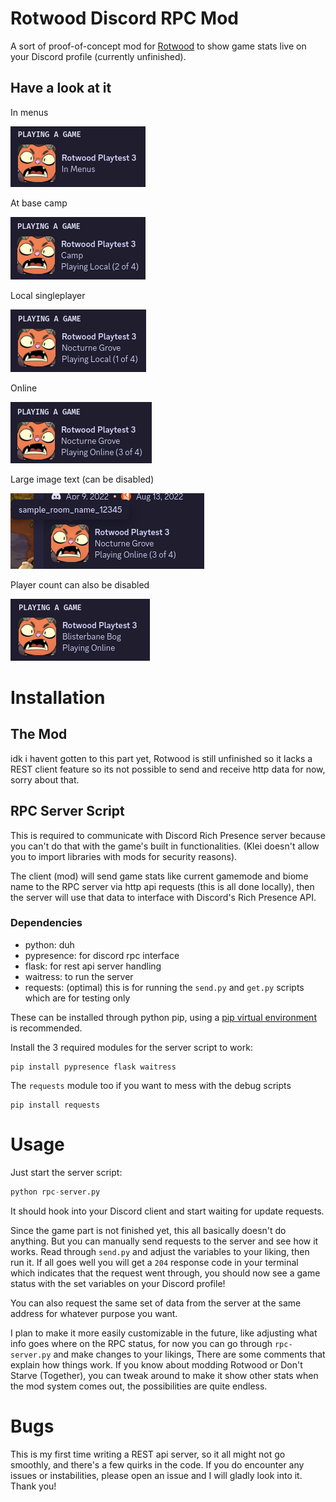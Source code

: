 # Rotwood Discord RPC Mod
A sort of proof-of-concept mod for [Rotwood](https://store.steampowered.com/app/2015270/Rotwood/) to show game stats live on your Discord profile (currently unfinished).

## Have a look at it

In menus

![menu](images/menu.png)

At base camp 

![camp](images/camp.png)

Local singleplayer

![local](images/local.png)

Online

![online](images/full%20online%203%20of%204.png)

Large image text (can be disabled)

![largeimagetext](images/full%20online%203%20of%204%20with%20large%20image%20tooltip.png)

Player count can also be disabled

![playercount](images/online%20without%20player%20count.png)

# Installation
## The Mod
idk i havent gotten to this part yet, Rotwood is still unfinished so it lacks a REST client feature so its not possible to send and receive http data for now, sorry about that.

## RPC Server Script
This is required to communicate with Discord Rich Presence server because you can't do that with the game's built in functionalities. (Klei doesn't allow you to import libraries with mods for security reasons).

The client (mod) will send game stats like current gamemode and biome name to the RPC server via http api requests (this is all done locally), then the server will use that data to interface with Discord's Rich Presence API.

### Dependencies
- python: duh
- pypresence: for discord rpc interface
- flask: for rest api server handling
- waitress: to run the server
- requests: (optimal) this is for running the `send.py` and `get.py` scripts which are for testing only

These can be installed through python pip, using a [pip virtual environment](https://packaging.python.org/en/latest/guides/installing-using-pip-and-virtual-environments/) is recommended.

Install the 3 required modules for the server script to work:

```shell
pip install pypresence flask waitress
```

The `requests` module too if you want to mess with the debug scripts

```shell
pip install requests
```

# Usage

Just start the server script:

```py
python rpc-server.py
```

It should hook into your Discord client and start waiting for update requests.

Since the game part is not finished yet, this all basically doesn't do anything. But you can manually send requests to the server and see how it works. Read through `send.py` and adjust the variables to your liking, then run it. If all goes well you will get a `204` response code in your terminal which indicates that the request went through, you should now see a game status with the set variables on your Discord profile!

You can also request the same set of data from the server at the same address for whatever purpose you want.

I plan to make it more easily customizable in the future, like adjusting what info goes where on the RPC status, for now you can go through `rpc-server.py` and make changes to your likings, There are some comments that explain how things work. If you know about modding Rotwood or Don't Starve (Together), you can tweak around to make it show other stats when the mod system comes out, the possibilities are quite endless.

# Bugs

This is my first time writing a REST api server, so it all might not go smoothly, and there's a few quirks in the code. If you do encounter any issues or instabilities, please open an issue and I will gladly look into it. Thank you!
